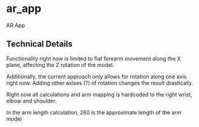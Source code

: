# ar_app

AR App

## Technical Details

Functionality right now is limited to flat forearm movement along the X plane, affecting the Z rotation of the model.

Additionally, the current approach only allows for rotation along one axis right now. Adding other axises (?) of rotation changes the result drastically.

Right now all calculations and arm mapping is hardcoded to the right wrist, elbow and shoulder.

In the arm length calculation, 260 is the approximate length of the arm model
